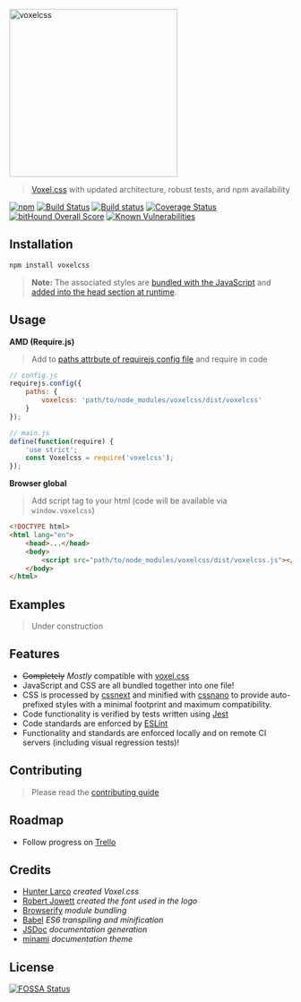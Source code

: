
<p align="left">
    <a href="https://github.com/jhwohlgemuth/voxelcss"><img width="300px" alt="voxelcss" src="https://raw.githubusercontent.com/jhwohlgemuth/voxelcss/master/media/voxelcss_with_letters.png"/></a>
</p>

> [Voxel.css](http://www.voxelcss.com/) with updated architecture, robust tests, and npm availability

[![npm](https://img.shields.io/npm/v/voxelcss.svg)](https://www.npmjs.com/package/voxelcss)
[![Build Status](https://travis-ci.org/jhwohlgemuth/voxelcss.svg?branch=master)](https://travis-ci.org/jhwohlgemuth/voxelcss)
[![Build status](https://ci.appveyor.com/api/projects/status/y9imj7j6x1ptva5o/branch/master?svg=true)](https://ci.appveyor.com/project/jhwohlgemuth/voxelcss/branch/master)
[![Coverage Status](https://coveralls.io/repos/github/jhwohlgemuth/voxelcss/badge.svg?branch=master)](https://coveralls.io/github/jhwohlgemuth/voxelcss?branch=master)
[![bitHound Overall Score](https://www.bithound.io/github/jhwohlgemuth/voxelcss/badges/score.svg)](https://www.bithound.io/github/jhwohlgemuth/voxelcss)
[![Known Vulnerabilities](https://snyk.io/test/github/jhwohlgemuth/voxelcss/badge.svg)](https://snyk.io/test/github/jhwohlgemuth/voxelcss)

Installation
------------

```bash
npm install voxelcss
```

> **Note:** The associated styles are [bundled with the JavaScript](https://github.com/jhwohlgemuth/voxelcss/blob/master/lib/index.js#L3) and [added into the head section at runtime](https://github.com/cheton/browserify-css#autoinject).

Usage
-----

**AMD (Require.js)**
> Add to [paths attrbute of requirejs config file](http://requirejs.org/docs/api.html#config-paths) and require in code

```js
// config.js
requirejs.config({
    paths: {
        voxelcss: 'path/to/node_modules/voxelcss/dist/voxelcss'
    }
});

// main.js
define(function(require) {
    'use strict';
    const Voxelcss = require('voxelcss');
});
```

**Browser global**
> Add script tag to your html (code will be available via `window.voxelcss`)

```html
<!DOCTYPE html>
<html lang="en">
    <head>...</head>
    <body>
        <script src="path/to/node_modules/voxelcss/dist/voxelcss.js"></script>
    </body>
</html>
```

Examples
--------
> Under construction

Features
--------
- ~~Completely~~ *Mostly* compatible with [voxel.css](https://github.com/HunterLarco/voxel.css)
- JavaScript and CSS are all bundled together into one file!
- CSS is processed by [cssnext](http://cssnext.io/) and minified with [cssnano](http://cssnano.co/) to provide auto-prefixed styles with a minimal footprint and maximum compatibility.
- Code functionality is verified by tests written using [Jest](https://facebook.github.io/jest/)
- Code standards are enforced by [ESLint](http://eslint.org/)
- Functionality and standards are enforced locally and on remote CI servers (including visual regression tests)!

Contributing
------------
> Please read the [contributing guide](.github/CONTRIBUTING.md)

Roadmap
-------
- Follow progress on [Trello](https://trello.com/b/Q3sVE18k/voxelcss)

Credits
-------
- [Hunter Larco](http://hunterlarco.com/)  *created Voxel.css*
- [Robert Jowett](http://www.dafont.com/percy-pixel.font?fpp=100&l%5B%5D=10&l%5B%5D=1&text=voxelcss) *created the font used in the logo*
- [Browserify](http://browserify.org/) *module bundling*
- [Babel](https://babeljs.io/) *ES6 transpiling and minification*
- [JSDoc](http://usejsdoc.org/) *documentation generation*
- [minami](https://github.com/Nijikokun/minami) *documentation theme*

License
-------
[![FOSSA Status](https://app.fossa.io/api/projects/git%2Bhttps%3A%2F%2Fgithub.com%2Fjhwohlgemuth%2Fvoxelcss.svg?type=large)](https://app.fossa.io/projects/git%2Bhttps%3A%2F%2Fgithub.com%2Fjhwohlgemuth%2Fvoxelcss?ref=badge_large)
